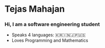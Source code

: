 # Tejas Mahajan

### Hi, I am a software engineering student

- Speaks 4 languages: 🇰🇷🇮🇳🇯🇵🇺🇸
- Loves Programming and Mathematics

